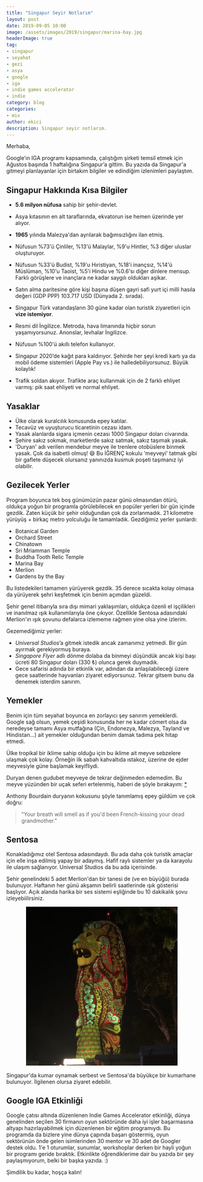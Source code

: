 ```yaml
---
title: "Singapur Seyir Notlarım"
layout: post
date: 2019-09-05 10:00
image: /assets/images/2019/singapur/marina-bay.jpg
headerImage: true
tag:
- singapur
- seyahat
- gezi
- asya
- google
- iga
- indie games accelerator
- indie
category: blog
categories: 
- mix
author: ekici
description: Singapur seyir notlarım.
---
```


Merhaba, 

Google’ın IGA programı kapsamında, çalıştığım şirketi temsil etmek için Ağustos başında 1 haftalığına Singapur’a gittim. Bu yazıda da Singapur'a gitmeyi planlayanlar için birtakım bilgiler ve edindiğim izlenimleri paylaştım. 



## Singapur Hakkında Kısa Bilgiler

* **5.6 milyon nüfusa** sahip bir şehir-devlet. 
* Asya kıtasının en alt taraflarında, ekvatorun ise hemen üzerinde yer alıyor. 
* **1965** yılında Malezya'dan ayrılarak bağımsızlığını ilan etmiş.
* Nüfusun %73'ü Çinliler, %13'ü Malaylar, %9'u Hintler, %3 diğer uluslar oluşturuyor.
* Nüfusun %33'ü Budist, %19'u Hıristiyan, %18'i inançsız, %14'ü Müslüman, %10'u Taoist, %5'i Hindu ve %0.6'sı diğer dinlere mensup. Farklı görüşlere ve inançlara ne kadar saygılı oldukları aşikar.
* Satın alma paritesine göre kişi başına düşen gayri safi yurt içi milli hasıla değeri (GDP PPP) 103.717 USD (Dünyada 2. sırada).


* Singapur Türk vatandaşların 30 güne kadar olan turistik ziyaretleri için **vize istemiyor**. 


* Resmi dil İngilizce. Metroda, hava limanında hiçbir sorun yaşamıyorsunuz. Anonslar, levhalar İngilizce.
* Nüfusun %100'ü akıllı telefon kullanıyor. 
* Singapur 2020’de kağıt para kaldırıyor. Şehirde her şeyi kredi kartı ya da mobil ödeme sistemleri (Apple Pay vs.) ile halledebiliyorsunuz. Büyük kolaylık! 
* Trafik soldan akıyor. Trafikte araç kullanmak için de 2 farklı ehliyet varmış: pik saat ehliyeti ve normal ehliyet. 


## Yasaklar

* Ülke olarak kuralcılık konusunda epey katılar. 
* Tecavüz ve uyuşturucu ticaretinin cezası idam. 
* Yasak alanlarda sigara içmenin cezası 1000 Singapur doları civarında. 
* Şehire sakız sokmak, marketlerde sakız satmak, sakız taşımak yasak. 
* 'Duryan' adı verilen mendebur meyve ile trenlere otobüslere binmek yasak. Çok da isabetli olmuş! 😄 Bu İĞRENÇ kokulu 'meyveyi' tatmak gibi bir gaflete düşecek olursanız yanınızda kusmuk poşeti taşımanız iyi olabilir. 


## Gezilecek Yerler

Program boyunca tek boş günümüzün pazar günü olmasından ötürü, oldukça yoğun bir programla görülebilecek en popüler yerleri bir gün içinde gezdik. Zaten küçük bir şehir olduğundan çok da zorlanmadık. 21 kilometre yürüyüş + birkaç metro yolculuğu ile tamamladık. Gezdiğimiz yerler şunlardı:
* Botanical Garden
* Orchard Street
* Chinatown
* Sri Mriamman Temple
* Buddha Tooth Relic Temple 
* Marina Bay 
* Merlion
* Gardens by the Bay

Bu listedekileri tamamen yürüyerek gezdik. 35 derece sıcakta kolay olmasa da yürüyerek şehri keşfetmek için benim açımdan güzeldi. 

Şehir genel itibarıyla sıra dışı mimari yaklaşımları, oldukça özenli el işçilikleri ve inanılmaz ışık kullanımlarıyla öne çıkıyor. Özellikle Sentosa adasındaki Merlion'ın ışık şovunu defalarca izlememe rağmen yine olsa yine izlerim. 

Gezemediğimiz yerler:
* _Universal Studios_’a gitmek istedik ancak zamanımız yetmedi. Bir gün ayırmak gerekiyormuş buraya.
* _Singapore Flyer_ adlı dönme dolaba da binmeyi düşündük ancak kişi başı ücreti 80 Singapur doları (330 ₺) olunca gerek duymadık.
* Gece safarisi adında bir etkinlik var, adından da anlaşılabileceği üzere gece saatlerinde hayvanları ziyaret ediyorsunuz. Tekrar gitsem bunu da denemek isterdim sanırım.


## Yemekler

Benim için tüm seyahat boyunca en zorlayıcı şey sanırım yemeklerdi. Google sağ olsun, yemek çeşidi konusunda her ne kadar cömert olsa da neredeyse tamamı Asya mutfağına (Çin, Endonezya, Malezya, Tayland ve Hindistan...) ait yemekler olduğundan benim damak tadıma pek hitap etmedi. 

Ülke tropikal bir iklime sahip olduğu için bu iklime ait meyve sebzelere ulaşmak çok kolay. Örneğin ilk sabah kahvaltıda ıstakoz, üzerine de ejder meyvesiyle güne başlamak keyifliydi. 

Duryan denen gudubet meyveye de tekrar değinmeden edemedim. Bu meyve yüzünden bir uçak seferi ertelenmiş, haberi de şöyle bırakayım: [*](https://www.businessinsider.com/plane-grounded-foul-smelling-durian-fruit-indonesia-2018-11) 

Anthony Bourdain duryanın kokusunu şöyle tanımlamış epey güldüm ve çok doğru: 
> "Your breath will smell as if you'd been French-kissing your dead grandmother."


## Sentosa

Konakladığımız otel Sentosa adasındaydı. Bu ada daha çok turistik amaçlar için elle inşa edilmiş yapay bir adaymış. Hafif raylı sistemler ya da karayolu ile ulaşım sağlanıyor. Universal Studios da bu ada içerisinde. 

Şehir genelindeki 5 adet Merlion'dan bir tanesi de (ve en büyüğü) burada bulunuyor. Haftanın her günü akşamın belirli saatlerinde ışık gösterisi başlıyor. Açık alanda harika bir ses sistemi eşliğinde bu 10 dakikalık şovu izleyebiilirsiniz. 

<p align="center">
  <img src="../assets/images/2019/singapur/merlion-sentosa.jpg" alt="Sentosa Merlion" width="400"/>
</p>

Singapur'da kumar oynamak serbest ve Sentosa'da büyükçe bir kumarhane bulunuyor. İlgilenen olursa ziyaret edebilir. 

## Google IGA Etkinliği

Google çatısı altında düzenlenen Indie Games Accelerator etkinliği, dünya genelinden seçilen 30 firmanın oyun sektöründe daha iyi işler başarmasına altyapı hazırlayabilmek için düzenlenen bir eğitim programıydı. Bu programda da bizlere yine dünya çapında başarı göstermiş, oyun sektörünün önde gelen isimlerinden 30 mentor ve 30 adet de Googler destek oldu. 1'e 1 oturumlar, sunumlar, workshoplar derken bir hayli yoğun bir programı geride bıraktık. Etkinlikte öğrendiklerime dair bu yazıda bir şey paylaşmıyorum, belki bir başka yazıda. :) 

Şimdilik bu kadar, hoşça kalın!
